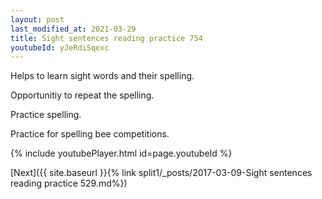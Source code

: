 ```yaml
---
layout: post
last_modified_at: 2021-03-29
title: Sight sentences reading practice 754
youtubeId: yJeRdiSqexc
---
```

 
 
Helps to learn sight words and their spelling.

Opportunitiy to repeat the spelling. 

Practice spelling. 
 
Practice for spelling bee competitions. 
 
{% include youtubePlayer.html id=page.youtubeId %}
 
 

[Next]({{ site.baseurl }}{% link  split1/_posts/2017-03-09-Sight sentences reading practice 529.md%})
 
